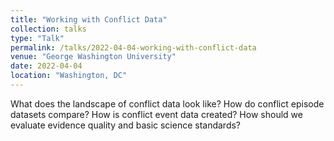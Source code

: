 ```yaml
---
title: "Working with Conflict Data"
collection: talks
type: "Talk"
permalink: /talks/2022-04-04-working-with-conflict-data
venue: "George Washington University"
date: 2022-04-04
location: "Washington, DC"
---
```


What does the landscape of conflict data look like? How do conflict episode datasets compare? How is conflict event data created? How should we evaluate evidence quality and basic science standards?

